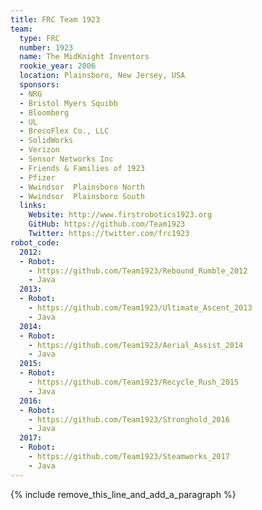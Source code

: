 ```yaml
---
title: FRC Team 1923
team:
  type: FRC
  number: 1923
  name: The MidKnight Inventors
  rookie_year: 2006
  location: Plainsboro, New Jersey, USA
  sponsors:
  - NRG
  - Bristol Myers Squibb
  - Bloomberg
  - UL
  - BrecoFlex Co., LLC
  - SolidWorks
  - Verizon
  - Sensor Networks Inc
  - Friends & Families of 1923
  - Pfizer
  - Wwindsor  Plainsboro North
  - Wwindsor  Plainsboro South
  links:
    Website: http://www.firstrobotics1923.org
    GitHub: https://github.com/Team1923
    Twitter: https://twitter.com/frc1923
robot_code:
  2012:
  - Robot:
    - https://github.com/Team1923/Rebound_Rumble_2012
    - Java
  2013:
  - Robot:
    - https://github.com/Team1923/Ultimate_Ascent_2013
    - Java
  2014:
  - Robot:
    - https://github.com/Team1923/Aerial_Assist_2014
    - Java
  2015:
  - Robot:
    - https://github.com/Team1923/Recycle_Rush_2015
    - Java
  2016:
  - Robot:
    - https://github.com/Team1923/Stronghold_2016
    - Java
  2017:
  - Robot:
    - https://github.com/Team1923/Steamworks_2017
    - Java
---
```


{% include remove_this_line_and_add_a_paragraph %}